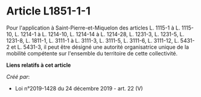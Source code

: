 # Article L1851-1-1

Pour l'application à Saint-Pierre-et-Miquelon des articles L. 1115-1 à L. 1115-10, L. 1214-1 à L. 1214-10, L. 1214-14 à L.
1214-28, L. 1231-3, L. 1231-5, L. 1231-8, L. 1811-1, L. 3111-1 à L. 3111-3, L. 3111-5, L. 3111-6, L. 3111-12, L. 5431-2 et L.
5431-3, il peut être désigné une autorité organisatrice unique de la mobilité compétente sur l'ensemble du territoire de
cette collectivité.

**Liens relatifs à cet article**

_Créé par_:

  - Loi n°2019-1428 du 24 décembre 2019 - art. 22 (V)
